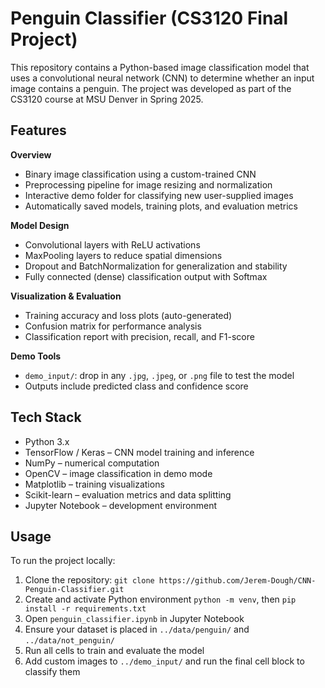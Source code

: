 # **Penguin Classifier (CS3120 Final Project)**

This repository contains a Python-based image classification model that uses a convolutional neural network (CNN) to determine whether an input image contains a penguin. The project was developed as part of the CS3120 course at MSU Denver in Spring 2025.

## **Features**

**Overview**
  - Binary image classification using a custom-trained CNN
  - Preprocessing pipeline for image resizing and normalization
  - Interactive demo folder for classifying new user-supplied images
  - Automatically saved models, training plots, and evaluation metrics

**Model Design**
  - Convolutional layers with ReLU activations
  - MaxPooling layers to reduce spatial dimensions
  - Dropout and BatchNormalization for generalization and stability
  - Fully connected (dense) classification output with Softmax

**Visualization & Evaluation**
  - Training accuracy and loss plots (auto-generated)
  - Confusion matrix for performance analysis
  - Classification report with precision, recall, and F1-score

**Demo Tools**
  - `demo_input/`: drop in any `.jpg`, `.jpeg`, or `.png` file to test the model
  - Outputs include predicted class and confidence score

## **Tech Stack**

  - Python 3.x
  - TensorFlow / Keras – CNN model training and inference
  - NumPy – numerical computation
  - OpenCV – image classification in demo mode
  - Matplotlib – training visualizations
  - Scikit-learn – evaluation metrics and data splitting
  - Jupyter Notebook – development environment

## **Usage**

To run the project locally:

1. Clone the repository: `git clone https://github.com/Jerem-Dough/CNN-Penguin-Classifier.git`
2. Create and activate Python environment `python -m venv`, then `pip install -r requirements.txt`
3. Open `penguin_classifier.ipynb` in Jupyter Notebook
4. Ensure your dataset is placed in `../data/penguin/` and `../data/not_penguin/`
5. Run all cells to train and evaluate the model
6. Add custom images to `../demo_input/` and run the final cell block to classify them

